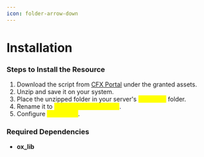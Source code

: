 ```yaml
---
icon: folder-arrow-down
---
```


# Installation&#x20;

### Steps to Install the Resource

1. Download the script from [CFX Portal](https://portal.cfx.re/assets/granted-assets) under the granted assets.
2. Unzip and save it on your system.
3. Place the unzipped folder in your server's <mark style="color:yellow;">`resources`</mark> folder.
4. Rename it to <mark style="color:yellow;">`eh_antirelease_shield`</mark>.
5. Configure <mark style="color:yellow;">`config.lua`</mark>.

### Required Dependencies

* **ox\_lib**
